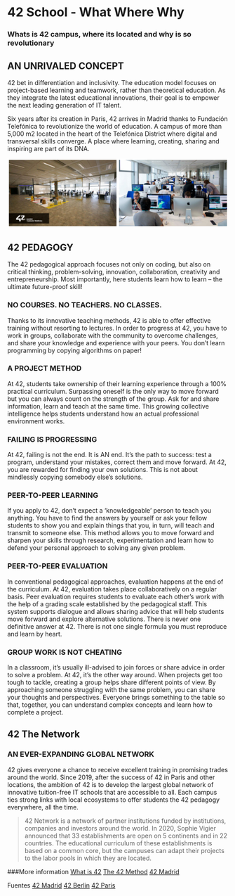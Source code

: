 # 42 School - What Where Why
### Whats is 42 campus, where its located and why is so revolutionary

## AN UNRIVALED CONCEPT
42 bet in differentiation and inclusivity. The education model focuses on project-based learning and teamwork, rather than theoretical education. As they integrate the latest educational innovations, their goal is to empower the next leading generation of IT talent.

Six years after its creation in Paris, 42 arrives in Madrid thanks to Fundación Telefónica to revolutionize the world of education. A campus of more than 5,000 m2 located in the heart of the Telefónica District where digital and transversal skills converge. A place where learning, creating, sharing and inspiring are part of its DNA.

![42 campus madrid](https://github.com/Karsp/42-0_What-Where-Why/blob/5384e217ab73b4f2905b0bc3c42588d0da1b2e97/42-Madrid-web.jpg)

## 42 PEDAGOGY
The 42 pedagogical approach focuses not only on coding, but also on critical thinking, problem-solving, innovation, collaboration, creativity and entrepreneurship. Most importantly, here students learn how to learn – the ultimate future-proof skill!

### NO COURSES. NO TEACHERS. NO CLASSES.
Thanks to its innovative teaching methods, 42 is able to offer effective training without resorting to lectures. In order to progress at 42, you have to work in groups, collaborate with the community to overcome challenges, and share your knowledge and experience with your peers. You don’t learn programming by copying algorithms on paper!

### A PROJECT METHOD
At 42, students take ownership of their learning experience through a 100% practical curriculum. Surpassing oneself is the only way to move forward but you can always count on the strength of the group. Ask for and share information, learn and teach at the same time. This growing collective intelligence helps students understand how an actual professional environment works.

### FAILING IS PROGRESSING
At 42, failing is not the end. It is AN end. It’s the path to success: test a program, understand your mistakes, correct them and move forward. At 42, you are rewarded for finding your own solutions. This is not about mindlessly copying somebody else’s solutions.

### PEER-TO-PEER LEARNING
If you apply to 42, don’t expect a ‘knowledgeable’ person to teach you anything. You have to find the answers by yourself or ask your fellow students to show you and explain things that you, in turn, will teach and transmit to someone else. This method allows you to move forward and sharpen your skills through research, experimentation and learn how to defend your personal approach to solving any given problem.

### PEER-TO-PEER EVALUATION
In conventional pedagogical approaches, evaluation happens at the end of the curriculum. At 42, evaluation takes place collaboratively on a regular basis. Peer evaluation requires students to evaluate each other’s work with the help of a grading scale established by the pedagogical staff. This system supports dialogue and allows sharing advice that will help students move forward and explore alternative solutions. There is never one definitive answer at 42. There is not one single formula you must reproduce and learn by heart.

### GROUP WORK IS NOT CHEATING
In a classroom, it’s usually ill-advised to join forces or share advice in order to solve a problem. At 42, it’s the other way around. When projects get too tough to tackle, creating a group helps share different points of view. By approaching someone struggling with the same problem, you can share your thoughts and perspectives. Everyone brings something to the table so that, together, you can understand complex concepts and learn how to complete a project.

## 42 The Network
### AN EVER-EXPANDING GLOBAL NETWORK

42 gives everyone a chance to receive excellent training in promising trades around the world. Since 2019, after the success of 42 in Paris and other locations, the ambition of 42 is to develop the largest global network of innovative tuition-free IT schools that are accessible to all. Each campus ties strong links with local ecosystems to offer students the 42 pedagogy everywhere, all the time.

>42 Network is a network of partner institutions funded by institutions, companies and investors around the world. In 2020, Sophie Vigier announced that 33 establishments are open on 5 continents and in 22 countries. The educational curriculum of these establishments is based on a common core, but the campuses can adapt their projects to the labor pools in which they are located.

###More information
[What is 42](https://42.fr/en/what-is-42/42-program-explained/)
[The 42 Method](https://42.fr/en/what-is-42/the-42-method/)
[42 Madrid](https://www.42madrid.com)

Fuentes
[42 Madrid](https://www.42madrid.com)
[42 Berlin](https://42berlin.de)
[42 Paris](https://42.fr)
